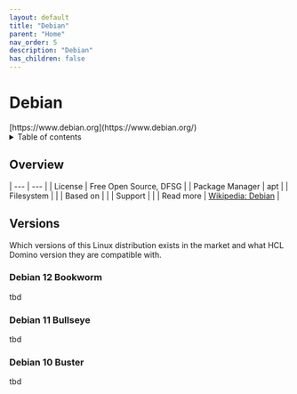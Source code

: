 ```yaml
---
layout: default
title: "Debian"
parent: "Home"
nav_order: 5
description: "Debian"
has_children: false
---
```

<h1>Debian</h1>
[https://www.debian.org](https://www.debian.org/)

<details close markdown="block">
  <summary>
    Table of contents
  </summary>
  {: .text-delta }
1. TOC
{:toc}
</details>

## Overview

| --- | --- |
| License         | Free Open Source, DFSG |
| Package Manager | apt |
| Filesystem      |    |
| Based on        |    |
| Support         |    |
| Read more       | [Wikipedia: Debian](https://en.wikipedia.org/wiki/Debian) |


## Versions
Which versions of this Linux distribution exists in the market and what HCL Domino version they are compatible with.


### Debian 12 Bookworm
tbd

### Debian 11 Bullseye
tbd

### Debian 10 Buster
tbd
